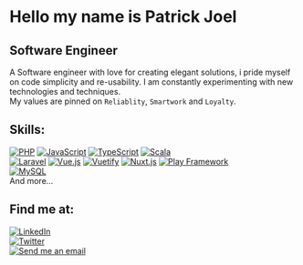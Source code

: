 # Hello my name is Patrick Joel

## Software Engineer
A Software engineer with love for creating elegant solutions, i pride myself on code simplicity and re-usability. 
I am constantly experimenting with new technologies and techniques.
<br />
My values are pinned on `Reliablity`, `Smartwork` and `Loyalty`.


## Skills:
[![PHP](https://img.shields.io/badge/php-777BB4?style=for-the-badge&logo=php&logoColor=white&labelColor=101010)]()
[![JavaScript](https://img.shields.io/badge/JavaScript-F7DF1E?style=for-the-badge&logo=javascript&logoColor=white&labelColor=101010)]()
[![TypeScript](https://img.shields.io/badge/TypeScript-3178C6?style=for-the-badge&logo=typescript&logoColor=white&labelColor=101010)]()
[![Scala](https://img.shields.io/badge/Scala-FF2D20?style=for-the-badge&logo=scala&logoColor=white&labelColor=101010)]()
<br />
[![Laravel](https://img.shields.io/badge/laravel-FF2D20?style=for-the-badge&logo=laravel&logoColor=white&labelColor=101010)]()
[![Vue.js](https://img.shields.io/badge/Vue.js-4FC08D?style=for-the-badge&logo=vue.js&logoColor=white&labelColor=101010)]()
[![Vuetify](https://img.shields.io/badge/Vuetify-1867C0?style=for-the-badge&logo=Vuetify&logoColor=white&labelColor=101010)]()
[![Nuxt.js](https://img.shields.io/badge/Nuxt.js-00DC82?style=for-the-badge&logo=nuxt.js&logoColor=white&labelColor=101010)]()
[![Play Framework](https://img.shields.io/badge/Play-Framework-00DC82?style=for-the-badge&logo=playframework&logoColor=white&labelColor=101010)]()
<br />
[![MySQL](https://img.shields.io/badge/MySQL-4479A1?style=for-the-badge&logo=mysql&logoColor=white&labelColor=101010)]()
<br />
And more...

## Find me at:

[![LinkedIn](https://img.shields.io/badge/LinkedIn-joekenpat-0077B5?style=for-the-badge&logo=linkedin&logoColor=white&labelColor=101010)](https://www.linkedin.com/in/joekenpat)
<br />
[![Twitter](https://img.shields.io/badge/Twitter-@joekenpat-1DA1F2?style=for-the-badge&logo=twitter&logoColor=white&labelColor=101010)](https://twitter.com/joekenpat)
<br />
[![Send me an email](https://img.shields.io/badge/joekenpat@gmail.com-my_email-D14836?style=for-the-badge&logo=gmail&logoColor=white&labelColor=101010)](mailto:joekenpat@gmail.com)
